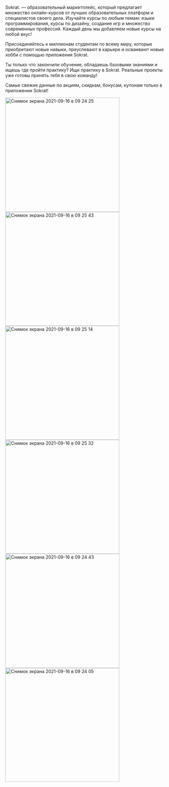 Sokrat. — образовательный маркетплейс, который предлагает множество онлайн-курсов от лучших образовательных платформ и специалистов своего дела. Изучайте курсы по любым темам: языки программирования, курсы по дизайну, создание игр и множество современных профессий. Каждый день мы добавляем новые курсы на любой вкус!


Присоединяйтесь к миллионам студентам по всему миру, которые приобретают новые навыки, преуспевают в карьере и осваивают новые хобби с помощью приложения Sokrat.


Ты только что закончили обучение, обладаешь базовыми знаниями и ищешь где пройти практику? Ищи практику в Sokrat. Реальные проекты уже готовы принять тебя в свою команду!


Самые свежие данные по акциям, скидкам, бонусам, купонам только в приложении Sokrat!



<img width="361" alt="Снимок экрана 2021-09-16 в 09 24 25" src="https://user-images.githubusercontent.com/58077734/133560865-e11ad206-5aea-4171-9d13-41ebc016373d.png">
<img width="360" alt="Снимок экрана 2021-09-16 в 09 25 43" src="https://user-images.githubusercontent.com/58077734/133560873-98a182a7-0589-4487-bed1-e53348ef5dbb.png">
<img width="360" alt="Снимок экрана 2021-09-16 в 09 25 14" src="https://user-images.githubusercontent.com/58077734/133560882-4d1a838d-ff74-4072-ac28-fcc156a5c044.png">
<img width="360" alt="Снимок экрана 2021-09-16 в 09 25 32" src="https://user-images.githubusercontent.com/58077734/133560888-1f5c4f6c-3855-4009-996d-5f7d193d5cfb.png">
<img width="361" alt="Снимок экрана 2021-09-16 в 09 24 43" src="https://user-images.githubusercontent.com/58077734/133560892-a65d2302-ea82-4ceb-9cbd-c2c00ecd27fb.png">
<img width="360" alt="Снимок экрана 2021-09-16 в 09 24 05" src="https://user-images.githubusercontent.com/58077734/133560897-8c9ac2a1-cd94-47c3-b606-8141d54a3735.png">
